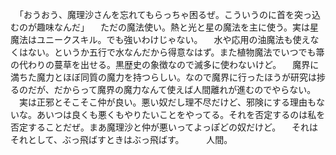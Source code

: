 　「おうおう、魔理沙さんを忘れてもらっちゃ困るぜ。こういうのに首を突っ込むのが趣味なんだ」
　ただの魔法使い。熱と光と星の魔法を主に使う。実は星魔法はユニークスキル。でも強いわけじゃない。
　水や応用の油魔法も使えなくはない。というか五行で水なんだから得意なはず。また植物魔法でいつでも箒の代わりの蔓草を出せる。黒歴史の象徴なので滅多に使わないけど。
　魔界に満ちた魔力とほぼ同質の魔力を持つらしい。なので魔界に行ったほうが研究は捗るのだが、だからって魔界の魔力なんて使えば人間離れが進むのでやらない。
　実は正邪とそこそこ仲が良い。悪い奴だし理不尽だけど、邪険にする理由もないな。あいつは良くも悪くもやりたいことをやってる。それを否定するのは私を否定することだぜ。まあ魔理沙と仲が悪いってよっぽどの奴だけど。
　それはそれとして、ぶっ飛ばすときはぶっ飛ばす。
　
　人間。